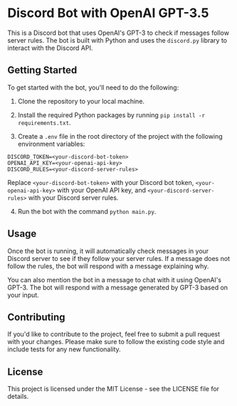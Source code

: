 # Discord Bot with OpenAI GPT-3.5

This is a Discord bot that uses OpenAI's GPT-3 to check if messages follow server rules. The bot is built with Python and uses the `discord.py` library to interact with the Discord API.

## Getting Started

To get started with the bot, you'll need to do the following:

1. Clone the repository to your local machine.

2. Install the required Python packages by running `pip install -r requirements.txt`.

3. Create a `.env` file in the root directory of the project with the following environment variables:

```
DISCORD_TOKEN=<your-discord-bot-token>
OPENAI_API_KEY=<your-openai-api-key>
DISCORD_RULES=<your-discord-server-rules>
```

Replace `<your-discord-bot-token>` with your Discord bot token, `<your-openai-api-key>` with your OpenAI API key, and `<your-discord-server-rules>` with your Discord server rules.

4. Run the bot with the command `python main.py`.

## Usage

Once the bot is running, it will automatically check messages in your Discord server to see if they follow your server rules. If a message does not follow the rules, the bot will respond with a message explaining why.

You can also mention the bot in a message to chat with it using OpenAI's GPT-3. The bot will respond with a message generated by GPT-3 based on your input.

## Contributing

If you'd like to contribute to the project, feel free to submit a pull request with your changes. Please make sure to follow the existing code style and include tests for any new functionality.

## License

This project is licensed under the MIT License - see the LICENSE file for details.